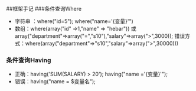 ##框架手记
###条件查询Ｗhere
* 字符串 ：where("id=5"); where("name='{变量}'") 
* 数组：where(array("id" =>1,"name" => "hebar")) 或　array("department"=>array("=","s10"),"salary"=>array(">",3000)); 错误方式：where(array("department"=>"s10","salary"=>array(">",30000)))


### 条件查询Having
* 正确：having('SUM(SALARY) > 20'); having("name ='{变量}'");
* 错误：having("name = $变量名");

